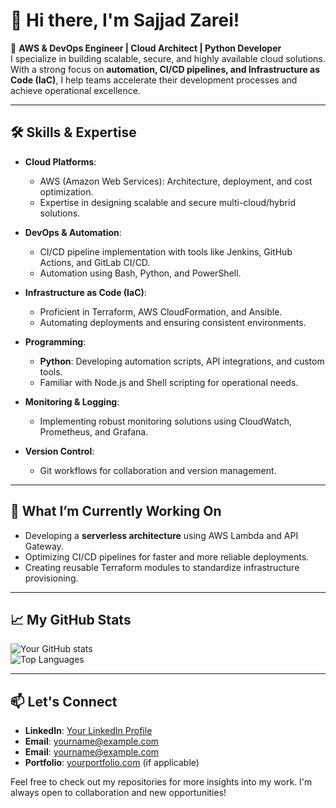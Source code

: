 # 👋 Hi there, I'm **Sajjad Zarei**!

🚀 **AWS & DevOps Engineer | Cloud Architect | Python Developer**  
I specialize in building scalable, secure, and highly available cloud solutions. With a strong focus on **automation, CI/CD pipelines, and Infrastructure as Code (IaC)**, I help teams accelerate their development processes and achieve operational excellence.

---

## 🛠️ Skills & Expertise

- **Cloud Platforms**: 
  - AWS (Amazon Web Services): Architecture, deployment, and cost optimization.
  - Expertise in designing scalable and secure multi-cloud/hybrid solutions.

- **DevOps & Automation**:
  - CI/CD pipeline implementation with tools like Jenkins, GitHub Actions, and GitLab CI/CD.
  - Automation using Bash, Python, and PowerShell.

- **Infrastructure as Code (IaC)**:
  - Proficient in Terraform, AWS CloudFormation, and Ansible.
  - Automating deployments and ensuring consistent environments.

- **Programming**:
  - **Python**: Developing automation scripts, API integrations, and custom tools.
  - Familiar with Node.js and Shell scripting for operational needs.

- **Monitoring & Logging**:
  - Implementing robust monitoring solutions using CloudWatch, Prometheus, and Grafana.

- **Version Control**:
  - Git workflows for collaboration and version management.

---

## 🌟 What I’m Currently Working On

- Developing a **serverless architecture** using AWS Lambda and API Gateway.
- Optimizing CI/CD pipelines for faster and more reliable deployments.
- Creating reusable Terraform modules to standardize infrastructure provisioning.

---

## 📈 My GitHub Stats

![Your GitHub stats](https://github-readme-stats.vercel.app/api?username=sajjad-zareii&show_icons=true&theme=radical)  
![Top Languages](https://github-readme-stats.vercel.app/api/top-langs/?username=sajjad-zareii&layout=compact&theme=radical)

---

## 📫 Let's Connect

- **LinkedIn**: [Your LinkedIn Profile](https://linkedin.com/in/sajjad-zareii)
- **Email**: [yourname@example.com](mailto:sajjad.zareii@gmail.com)
- **Email**: [yourname@example.com](mailto:sajjad.zareii@yahoo.com)
- **Portfolio**: [yourportfolio.com](https://yourportfolio.com) (if applicable)

Feel free to check out my repositories for more insights into my work. I'm always open to collaboration and new opportunities!
